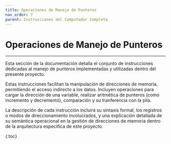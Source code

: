 ```yaml
---
title: Operaciones de Manejo de Punteros
nav_order: 7
parent: Instrucciones del Computador Completo
---
```


# Operaciones de Manejo de Punteros

---

Esta sección de la documentación detalla el conjunto de instrucciones dedicadas al manejo de punteros implementadas y utilizadas dentro del presente proyecto.

Estas instrucciones facilitan la manipulación de direcciones de memoria, permitiendo el acceso indirecto a los datos. Incluyen operaciones para cargar la dirección de una variable, realizar aritmética de punteros (como incremento y decremento), comparación y su tranferencia con la pila.

La descripción de cada instrucción incluirá su sintaxis formal, los registros o modos de direccionamiento involucrados, y una explicación detallada de su semántica operacional en la gestión de direcciones de memoria dentro de la arquitectura específica de este proyecto.

{:toc}